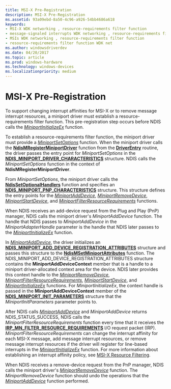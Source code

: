 ```yaml
---
title: MSI-X Pre-Registration
description: MSI-X Pre-Registration
ms.assetid: 93a09ebd-8a50-4c96-a926-54bb4686a618
keywords:
- MSI-X WDK networking , resource-requirements filter function
- message-signaled interrupts WDK networking , resource-requirements filter function
- MSIs WDK networking , resource-requirements filter function
- resource-requirements filter function WDK net
ms.author: windowsdriverdev
ms.date: 04/20/2017
ms.topic: article
ms.prod: windows-hardware
ms.technology: windows-devices
ms.localizationpriority: medium
---
```


# MSI-X Pre-Registration





To support changing interrupt affinities for MSI-X or to remove message interrupt resources, a miniport driver must establish a resource-requirements filter function. This pre-registration step occurs before NDIS calls the [*MiniportInitializeEx*](https://msdn.microsoft.com/library/windows/hardware/ff559389) function.

To establish a resource-requirements filter function, the miniport driver must provide a [*MiniportSetOptions*](https://msdn.microsoft.com/library/windows/hardware/ff559443) function. When the miniport driver calls the [**NdisMRegisterMiniportDriver**](https://msdn.microsoft.com/library/windows/hardware/ff563654) function from the [**DriverEntry**](https://msdn.microsoft.com/library/windows/hardware/ff544113) routine, the driver passes the entry point for *MiniportSetOptions* in the [**NDIS\_MINIPORT\_DRIVER\_CHARACTERISTICS**](https://msdn.microsoft.com/library/windows/hardware/ff565958) structure. NDIS calls the *MiniportSetOptions* function in the context of **NdisMRegisterMiniportDriver**.

From *MiniportSetOptions*, the miniport driver calls the [**NdisSetOptionalHandlers**](https://msdn.microsoft.com/library/windows/hardware/ff564550) function and specifies an [**NDIS\_MINIPORT\_PNP\_CHARACTERISTICS**](https://msdn.microsoft.com/library/windows/hardware/ff566475) structure. This structure defines the entry points for the [*MiniportAddDevice*](https://msdn.microsoft.com/library/windows/hardware/ff559332), [*MiniportRemoveDevice*](https://msdn.microsoft.com/library/windows/hardware/ff559427), [*MiniportStartDevice*](https://msdn.microsoft.com/library/windows/hardware/ff559452), and [*MiniportFilterResourceRequirements*](https://msdn.microsoft.com/library/windows/hardware/ff559384) functions.

When NDIS receives an add-device request from the Plug and Play (PnP) manager, NDIS calls the miniport driver's *MiniportAddDevice* function. The handle that NDIS passes to *MiniportAddDevice* in the *MiniportAdapterHandle* parameter is the handle that NDIS later passes to the [*MiniportInitializeEx*](https://msdn.microsoft.com/library/windows/hardware/ff559389) function.

In [*MiniportAddDevice*](https://msdn.microsoft.com/library/windows/hardware/ff559332), the driver initializes an [**NDIS\_MINIPORT\_ADD\_DEVICE\_REGISTRATION\_ATTRIBUTES**](https://msdn.microsoft.com/library/windows/hardware/ff565945) structure and passes this structure to the [**NdisMSetMiniportAttributes**](https://msdn.microsoft.com/library/windows/hardware/ff563672) function. The NDIS\_MINIPORT\_ADD\_DEVICE\_REGISTRATION\_ATTRIBUTES structure contains the **MiniportAddDeviceContext** member that is a handle to a miniport driver-allocated context area for the device. NDIS later provides this context handle to the [*MiniportRemoveDevice*](https://msdn.microsoft.com/library/windows/hardware/ff559427), [*MiniportFilterResourceRequirements*](https://msdn.microsoft.com/library/windows/hardware/ff559384), [*MiniportStartDevice*](https://msdn.microsoft.com/library/windows/hardware/ff559452), and [*MiniportInitializeEx*](https://msdn.microsoft.com/library/windows/hardware/ff559389) functions. For *MiniportInitializeEx*, the context handle is passed in the **MiniportAddDeviceContext** member of the [**NDIS\_MINIPORT\_INIT\_PARAMETERS**](https://msdn.microsoft.com/library/windows/hardware/ff565972) structure that the *MiniportInitParameters* parameter points to.

After NDIS calls [*MiniportAddDevice*](https://msdn.microsoft.com/library/windows/hardware/ff559332) and *MiniportAddDevice* returns NDIS\_STATUS\_SUCCESS, NDIS calls the *MiniportFilterResourceRequirements* function every time that it receives the [**IRP\_MN\_FILTER\_RESOURCE\_REQUIREMENTS**](https://msdn.microsoft.com/library/windows/hardware/ff550874) I/O request packet (IRP). *MiniportFilterResourceRequirements* can change the interrupt affinity for each MSI-X message, add message interrupt resources, or remove message interrupt resources if the driver will register for line-based interrupts in the [*MiniportInitializeEx*](https://msdn.microsoft.com/library/windows/hardware/ff559389) function. For more information about establishing an interrupt affinity policy, see [MSI-X Resource Filtering](msi-x-resource-filtering.md).

When NDIS receives a remove-device request from the PnP manager, NDIS calls the miniport driver's [*MiniportRemoveDevice*](https://msdn.microsoft.com/library/windows/hardware/ff559427) function. The *MiniportRemoveDevice* function should undo the operations that the [*MiniportAddDevice*](https://msdn.microsoft.com/library/windows/hardware/ff559332) function performed.

 

 





